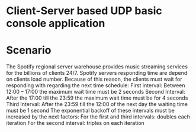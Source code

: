 # Client-Server based UDP basic console application

# Scenario
The Spotify regional server warehouse provides music streaming services for the billions of
clients 24/7. Spotify servers responding time are depend on clients load number. Because of this reason,
the clients must wait for responding with regarding the next time schedule:
First interval: Between 12:00 – 17:00 the maximum wait time must be 2 seconds
Second Interval: After the 17:00 till the 23:59 the maximum wait time must be for 4 seconds
Third Interval: After the 23:59 till the 12:00 of the next day the waiting time must be 1 second
The exponential backoff of these intervals must be increased by the next factors:
For the first and third intervals: doubles each iteration
For the second interval: triples on each iteration